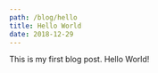 ```yaml
---
path: /blog/hello
title: Hello World
date: 2018-12-29
---
```


This is my first blog post. Hello World!
